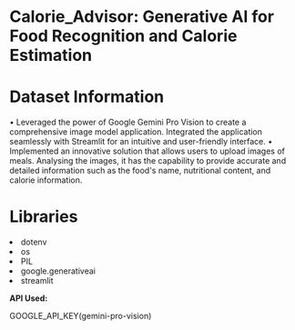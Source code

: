 # Calorie_Advisor: Generative AI for Food Recognition and Calorie Estimation

# Dataset Information
• Leveraged the power of Google Gemini Pro Vision to create a comprehensive image model application. Integrated the application seamlessly with Streamlit for an intuitive and user-friendly interface.
• Implemented an innovative solution that allows users to upload images of meals. Analysing the images, it has the capability to provide accurate and detailed information such as the food's name, nutritional content, and calorie information.


# Libraries

<li>dotenv
<li>os
<li>PIL
<li>google.generativeai
<li>streamlit

**API Used:** 

GOOGLE_API_KEY(gemini-pro-vision)

